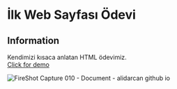 # İlk Web Sayfası Ödevi
## Information
Kendimizi kısaca anlatan HTML ödevimiz.  
[Click for demo](https://alidarcan.github.io/Homework_First_Basic_Webpage_HTML/)

![FireShot Capture 010 - Document - alidarcan github io](https://user-images.githubusercontent.com/99339675/162594868-70304224-01f8-4f46-827b-a40f5dc52a0d.png)

